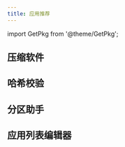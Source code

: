 ```yaml
---
title: 应用推荐
---
```


import GetPkg from '@theme/GetPkg';

## 压缩软件

<GetPkg name="file-roller" dnf apt />

## 哈希校验

<GetPkg name="gtkhash" dnf apt />

## 分区助手

<GetPkg name="gparted" dnf apt />

## 应用列表编辑器

<GetPkg name="menulibre" dnf apt />
